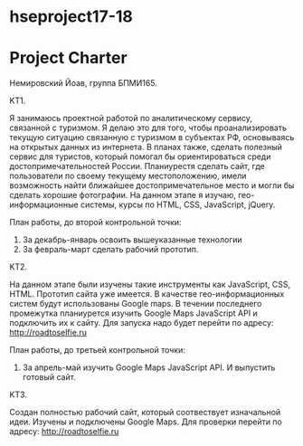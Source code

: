 # hseproject17-18
# Project Charter

Немировский Йоав, группа БПМИ165. 


KT1.

Я занимаюсь проектной работой по аналитическому сервису, связанной с туризмом. Я делаю это для того, чтобы проанализировать текущую ситуацию связанную с туризмом в субъектах РФ, основываясь на открытых данных из интернета. В планах также, сделать полезный сервис для туристов, который помогал бы ориентироваться среди достопримечательностей России. Планиурестя сделать сайт, где пользователи по своему текущему местоположению, имели возможность найти ближайшее достопримечательное место и могли бы сделать хорошие фотографии. 
На данном этапе я изучаю, гео-информационные системы, курсы по HTML, CSS, JavaScript, jQuery. 


План работы, до второй контрольной точки: 
1. За декабрь-январь освоить вышеуказанные технологии
2. За февраль-март сделать рабочий прототип. 

KT2.

На данном этапе были изучены такие инструменты как JavaScript, CSS, HTML. Прототип сайта уже имеется. В качестве гео-информационных систем будут использованы Google maps. В течении последнего промежутка планиурется изучить Google Maps JavaScript API и подключить их к сайту.
Для запуска надо будет перейти по адресу: http://roadtoselfie.ru

План работы, до третьей контрольной точки:
1. За апрель-май изучить Google Maps JavaScript API. И выпустить готовый сайт.




KT3.

Создан полностью рабочий сайт, который соотвествует изначальной идеи. Изучены и подключены Google Maps.
Для проверки перейти по адресу: http://roadtoselfie.ru
